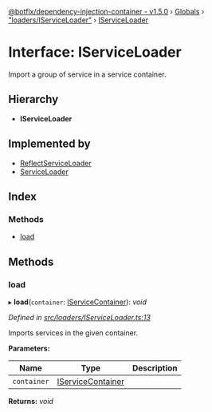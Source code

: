 [@botflx/dependency-injection-container - v1.5.0](../README.md) › [Globals](../globals.md) › ["loaders/IServiceLoader"](../modules/_loaders_iserviceloader_.md) › [IServiceLoader](_loaders_iserviceloader_.iserviceloader.md)

# Interface: IServiceLoader

Import a group of service in a service container.

## Hierarchy

* **IServiceLoader**

## Implemented by

* [ReflectServiceLoader](../classes/_loaders_reflectserviceloader_.reflectserviceloader.md)
* [ServiceLoader](../classes/_loaders_serviceloader_.serviceloader.md)

## Index

### Methods

* [load](_loaders_iserviceloader_.iserviceloader.md#load)

## Methods

###  load

▸ **load**(`container`: [IServiceContainer](_iservicecontainer_.iservicecontainer.md)): *void*

*Defined in [src/loaders/IServiceLoader.ts:13](https://github.com/botflux/dependency-injection-container/blob/be695a3/src/loaders/IServiceLoader.ts#L13)*

Imports services in the given container.

**Parameters:**

Name | Type | Description |
------ | ------ | ------ |
`container` | [IServiceContainer](_iservicecontainer_.iservicecontainer.md) |   |

**Returns:** *void*
